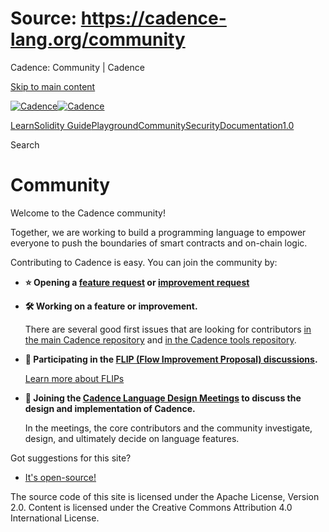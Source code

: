 # Source: https://cadence-lang.org/community

Cadence: Community | Cadence



[Skip to main content](#__docusaurus_skipToContent_fallback)

[![Cadence](/img/logo.svg)![Cadence](/img/logo.svg)](/)

[Learn](/learn)[Solidity Guide](/docs/solidity-to-cadence)[Playground](https://play.flow.com/)[Community](/community)[Security](https://flow.com/flow-responsible-disclosure/)[Documentation](/docs/)[1.0](/docs/)

Search

# Community

Welcome to the Cadence community!

Together, we are working to build a programming language to empower everyone to push the boundaries of smart contracts and on-chain logic.

Contributing to Cadence is easy. You can join the community by:

* **⭐ Opening a [feature request](https://github.com/onflow/cadence/issues/new?assignees=turbolent&labels=Feature%2CFeedback&projects=&template=feature-request.yaml) or [improvement request](https://github.com/onflow/cadence/issues/new?assignees=turbolent&labels=Feature%2CFeedback&projects=&template=feature-request.yaml)**
* **🛠 Working on a feature or improvement.**

  There are several good first issues that are looking for contributors [in the main Cadence repository](https://github.com/onflow/cadence/issues?q=is%3Aissue+is%3Aopen+sort%3Aupdated-desc+label%3A%22Good+First+Issue%22) and [in the Cadence tools repository](https://github.com/onflow/cadence-tools/issues?q=is%3Aissue+is%3Aopen+sort%3Aupdated-desc+label%3A%22Good+First+Issue%22).
* **💬 Participating in the [FLIP (Flow Improvement Proposal) discussions](https://github.com/onflow/flips/pulls?q=is%3Apr+is%3Aopen+sort%3Aupdated-desc+label%3A%22flip%3A+cadence%22).**

  [Learn more about FLIPs](https://github.com/onflow/flips#flips-flow-improvement-proposals)
* **💭 Joining the [Cadence Language Design Meetings](https://docs.google.com/document/d/1KMGdiZ7qX9aoyH2WEVGHjsvBTNPTN6my8LcNmSVivLQ/edit) to discuss the design and implementation of Cadence.**

  In the meetings, the core contributors and the community investigate, design, and ultimately decide on language features.

Got suggestions for this site?

* [It's open-source!](https://github.com/onflow/cadence-lang.org)

The source code of this site is licensed under the Apache License, Version 2.0.
Content is licensed under the Creative Commons Attribution 4.0 International License.